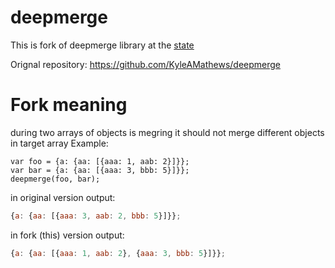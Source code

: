 # deepmerge
This is fork of deepmerge library at the [state](https://github.com/KyleAMathews/deepmerge/tree/49cc4edcaba6749951d7f06f269e594d7bcafa22)

Orignal repository: https://github.com/KyleAMathews/deepmerge
# Fork meaning
during two arrays of objects is megring it should not merge different objects in target array
Example:
```javasript
var foo = {a: {aa: [{aaa: 1, aab: 2}]}};
var bar = {a: {aa: [{aaa: 3, bbb: 5}]}};
deepmerge(foo, bar);
```
in original version output:
```javascript
{a: {aa: [{aaa: 3, aab: 2, bbb: 5}]}};
```
in fork (this) version output:
```javascript
{a: {aa: [{aaa: 1, aab: 2}, {aaa: 3, bbb: 5}]}};
```
